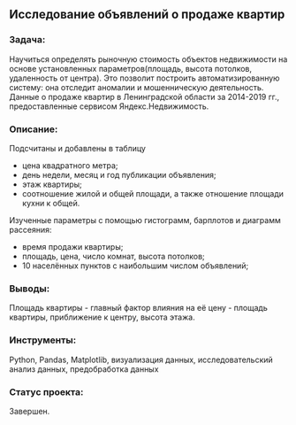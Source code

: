 ## Исследование объявлений о продаже квартир
### Задача:
Научиться определять рыночную стоимость объектов недвижимости на основе установленных параметров(площадь, высота потолков, удаленность от центра).
Это позволит построить автоматизированную систему: она отследит аномалии и мошенническую деятельность. 
Данные о продаже квартир в Ленинградской области за 2014-2019 гг., предоставленные сервисом Яндекс.Недвижимость.
### Описание:
Подсчитаны и добавлены в таблицу 
- цена квадратного метра;
-  день недели, месяц и год публикации объявления;
-  этаж квартиры;
- соотношение жилой и общей площади, а также отношение площади кухни к общей.

Изученные параметры с помощью гистограмм, барплотов и диаграмм рассеяния:
- время продажи квартиры;
- площадь, цена, число комнат, высота потолков;
- 10 населённых пунктов с наибольшим числом объявлений;
### Выводы:
Площадь квартиры - главный фактор влияния на её цену - площадь квартиры, приближение к центру, высота этажа.
### Инструменты: 
Python, Pandas, Matplotlib, визуализация данных, исследовательский анализ данных, предобработка данных
### Статус проекта:
Завершен.
